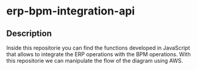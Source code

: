 # erp-bpm-integration-api

## Description

Inside this repositorie you can find the functions developed in JavaScript that allows to integrate the ERP operations with the BPM operations.
With this repositorie we can manipulate the flow of the diagram using AWS.
